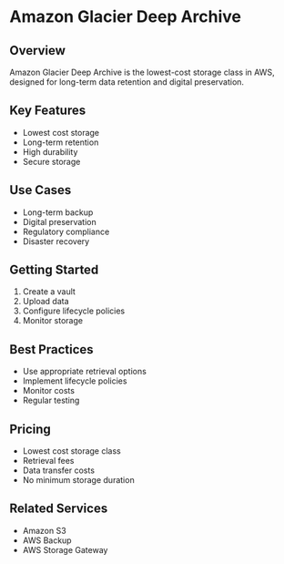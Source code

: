 # Amazon Glacier Deep Archive

## Overview
Amazon Glacier Deep Archive is the lowest-cost storage class in AWS, designed for long-term data retention and digital preservation.

## Key Features
- Lowest cost storage
- Long-term retention
- High durability
- Secure storage

## Use Cases
- Long-term backup
- Digital preservation
- Regulatory compliance
- Disaster recovery

## Getting Started
1. Create a vault
2. Upload data
3. Configure lifecycle policies
4. Monitor storage

## Best Practices
- Use appropriate retrieval options
- Implement lifecycle policies
- Monitor costs
- Regular testing

## Pricing
- Lowest cost storage class
- Retrieval fees
- Data transfer costs
- No minimum storage duration

## Related Services
- Amazon S3
- AWS Backup
- AWS Storage Gateway 